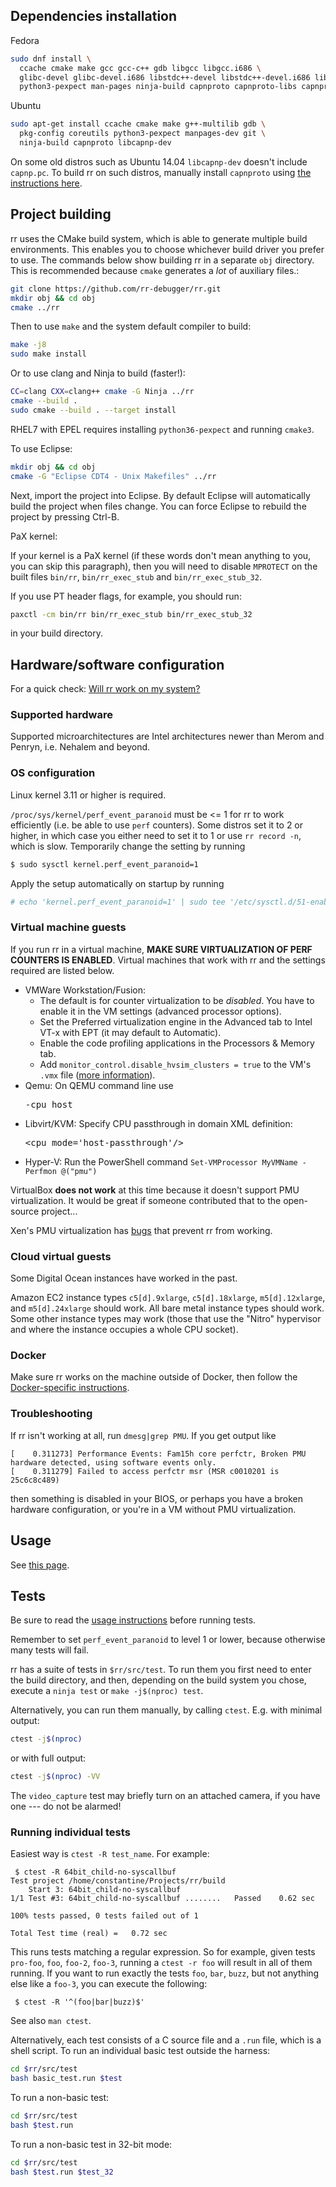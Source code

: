 ## Dependencies installation

Fedora
```bash
sudo dnf install \
  ccache cmake make gcc gcc-c++ gdb libgcc libgcc.i686 \
  glibc-devel glibc-devel.i686 libstdc++-devel libstdc++-devel.i686 libstdc++-devel.x86_64 \
  python3-pexpect man-pages ninja-build capnproto capnproto-libs capnproto-devel
```
Ubuntu
```bash
sudo apt-get install ccache cmake make g++-multilib gdb \
  pkg-config coreutils python3-pexpect manpages-dev git \
  ninja-build capnproto libcapnp-dev
```
On some old distros such as Ubuntu 14.04 `libcapnp-dev` doesn't include `capnp.pc`. To build rr on such distros, manually install `capnproto` using [the instructions here](https://capnproto.org/install.html#installation-unix).

## Project building

rr uses the CMake build system, which is able to generate multiple build environments.  This enables you to choose whichever build driver you prefer to use.  The commands below show building rr in a separate `obj` directory.  This is recommended because `cmake` generates a *lot* of auxiliary files.:

```bash
git clone https://github.com/rr-debugger/rr.git
mkdir obj && cd obj
cmake ../rr
```

Then to use `make` and the system default compiler to build:
```bash
make -j8
sudo make install
```

Or to use clang and Ninja to build (faster!):
```bash
CC=clang CXX=clang++ cmake -G Ninja ../rr
cmake --build .
sudo cmake --build . --target install
```
RHEL7 with EPEL requires installing `python36-pexpect` and running `cmake3`.

To use Eclipse:
```bash
mkdir obj && cd obj
cmake -G "Eclipse CDT4 - Unix Makefiles" ../rr
```

Next, import the project into Eclipse.  By default Eclipse will automatically build the project when files change.  You can force Eclipse to rebuild the project by pressing Ctrl-B.

PaX kernel:

If your kernel is a PaX kernel (if these words don't mean anything to you, you can skip this paragraph), then you will need to disable `MPROTECT` on the built files `bin/rr`, `bin/rr_exec_stub` and `bin/rr_exec_stub_32`.

If you use PT header flags, for example, you should run:
```bash
paxctl -cm bin/rr bin/rr_exec_stub bin/rr_exec_stub_32
```
in your build directory.

## Hardware/software configuration

For a quick check: [Will rr work on my system?](Will-rr-work-on-my-system)

### Supported hardware

Supported microarchitectures are Intel architectures newer than Merom and Penryn, i.e. Nehalem and beyond.

### OS configuration

Linux kernel 3.11 or higher is required.

`/proc/sys/kernel/perf_event_paranoid` must be <= 1 for rr to work efficiently (i.e. be able to use `perf` counters). Some distros set it to 2 or higher, in which case you either need to set it to 1 or use `rr record -n`, which is slow.  Temporarily change the setting by running
```bash
$ sudo sysctl kernel.perf_event_paranoid=1
```
Apply the setup automatically on startup by running
```bash
# echo 'kernel.perf_event_paranoid=1' | sudo tee '/etc/sysctl.d/51-enable-perf-events.conf'
```

### Virtual machine guests

If you run rr in a virtual machine, **MAKE SURE VIRTUALIZATION OF PERF COUNTERS IS ENABLED**.  Virtual machines that work with rr and the settings required are listed below.
* VMWare Workstation/Fusion:
  * The default is for counter virtualization to be _disabled_. You have to enable it in the VM settings (advanced processor options).
  * Set the Preferred virtualization engine in the Advanced tab to Intel VT-x with EPT (it may default to Automatic).
  * Enable the code profiling applications in the Processors & Memory tab.
  * Add `monitor_control.disable_hvsim_clusters = true` to the VM's `.vmx` file ([more information](http://robert.ocallahan.org/2015/11/rr-in-vmware-solved.html)).
* Qemu: On QEMU command line use <pre>-cpu host</pre>
* Libvirt/KVM: Specify CPU passthrough in domain XML definition:<pre>\<cpu mode='host-passthrough'/\></pre>
* Hyper-V: Run the PowerShell command `Set-VMProcessor MyVMName -Perfmon @("pmu")`

VirtualBox **does not work** at this time because it doesn't support PMU virtualization. It would be great if someone contributed that to the open-source project...

Xen's PMU virtualization has [bugs](https://lists.xen.org/archives/html/xen-devel/2017-07/msg02242.html) that prevent rr from working.

### Cloud virtual guests

Some Digital Ocean instances have worked in the past.

Amazon EC2 instance types `c5[d].9xlarge`, `c5[d].18xlarge`, `m5[d].12xlarge`, and `m5[d].24xlarge` should work. All bare metal instance types should work. Some other instance types may work (those that use the "Nitro" hypervisor and where the instance occupies a whole CPU socket).

### Docker

Make sure rr works on the machine outside of Docker, then follow the [Docker-specific instructions](https://github.com/mozilla/rr/wiki/Docker).

### Troubleshooting

If rr isn't working at all, run `dmesg|grep PMU`. If you get output like
````
[    0.311273] Performance Events: Fam15h core perfctr, Broken PMU hardware detected, using software events only.
[    0.311279] Failed to access perfctr msr (MSR c0010201 is 25c6c8c489)
````
then something is disabled in your BIOS, or perhaps you have a broken hardware configuration, or you're in a VM without PMU virtualization.

## Usage

See [this page](Usage).

## Tests

Be sure to read the [usage instructions](Usage) before running tests.

Remember to set `perf_event_paranoid` to level 1 or lower, because otherwise many tests will fail.

rr has a suite of tests in `$rr/src/test`. To run them you first need to enter the build directory, and then, depending on the build system you chose, execute a `ninja test` or `make -j$(nproc) test`.

Alternatively, you can run them manually, by calling `ctest`. E.g. with minimal output:

```bash
ctest -j$(nproc)
```

or with full output:

```bash
ctest -j$(nproc) -VV
```

The `video_capture` test may briefly turn on an attached camera, if you have one --- do not be alarmed!

### Running individual tests

Easiest way is `ctest -R test_name`. For example:

```
 $ ctest -R 64bit_child-no-syscallbuf
Test project /home/constantine/Projects/rr/build
    Start 3: 64bit_child-no-syscallbuf
1/1 Test #3: 64bit_child-no-syscallbuf ........   Passed    0.62 sec

100% tests passed, 0 tests failed out of 1

Total Test time (real) =   0.72 sec
```

This runs tests matching a regular expression. So for example, given tests `pro-foo`, `foo`, `foo-2`, `foo-3`, running a `ctest -r foo` will result in all of them running. If you want to run exactly the tests `foo`, `bar`, `buzz`, but not anything else like a `foo-3`, you can execute the following:

```
 $ ctest -R '^(foo|bar|buzz)$'
```

See also `man ctest`.

Alternatively, each test consists of a C source file and a `.run` file, which is a shell script. To run an individual basic test outside the harness:

```bash
cd $rr/src/test
bash basic_test.run $test
```

To run a non-basic test:

```bash
cd $rr/src/test
bash $test.run
```

To run a non-basic test in 32-bit mode:

```bash
cd $rr/src/test
bash $test.run $test_32
```
